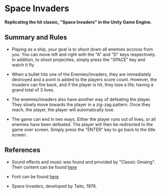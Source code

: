 # Space Invaders

**Replicating the hit classic, "Space Invaders" in the Unity Game Engine.**

## Summary and Rules

* Playing as a ship, your goal is to shoot down all enemies accross from you. You can move left and right with the "A" and "D" keys respectively. In addition, to shoot projectiles, simply press the "SPACE" key and watch it fly.

* When a bullet hits one of the Enemies/Invaders, they are immediately destroyed and a point is added to the players score count. However, the invaders can fire back, and if the player is hit, they lose a life; having a grand total of 3 lives.

* The enemies/invaders also have another way of defeating the player. They slowly move towards the player in a zig-zag pattern. Once they reach, the player, the player will automatically lose.

* The game can end in two ways. Either the player runs out of lives, or all enemies have been defeated. The player will then be redirected to the game over screen. Simply press the "ENTER" key to go back to the title screen.


## References

* Sound effects and music was found and provided by "Classic Gmaing". Their content can be found [here](https://www.classicgaming.cc/classics/space-invaders/sounds)

* Font can be found [here](https://fontmeme.com/space-invaders-font/)

* Space Invaders, developed by Taito, 1978.
